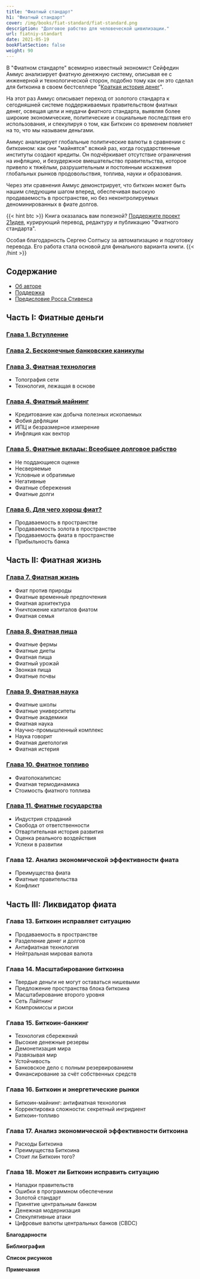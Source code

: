 ```yaml
---
title: "Фиатный стандарт"
h1: "Фиатный стандарт"
cover: /img/books/fiat-standard/fiat-standard.png
description: "Долговое рабство для человеческой цивилизации."
url: fiatniy-standart
date: 2021-05-19
bookFlatSection: false
weight: 90
--- 
```


В "Фиатном стандарте" всемирно известный экономист Сейфедин Аммус анализирует фиатную денежную систему, описывая ее с инженерной и технологической сторон, подобно тому как он это сделал для биткоина в своем бестселлере "[Краткая история денег](/bitcoin-standard/)".

На этот раз Аммус описывает переход от золотого стандарта к сегодняшней системе поддерживаемых правительством фиатных денег, освещая цели и неудачи фиатного стандарта, выявляя более широкие экономические, политические и социальные последствия его использования, и спекулируя о том, как Биткоин со временем повлияет на то, что мы называем деньгами.

Аммус анализирует глобальные политические валюты в сравнении с биткоином: как они "майнятся" всякий раз, когда государственные институты создают кредиты. Он подчёркивает отсутствие ограничения на инфляцию, и безудержное вмешательство правительства, которое привело к тяжёлым, разрушительным и постоянным искажения глобальных рынков продовольствия, топлива, науки и образования.

Через эти сравнения Аммус демонстрирует, что биткоин может быть нашим следующим шагом вперед, обеспечивая высокую продаваемость в пространстве, но без неконтролируемых деноминированных в фиате долгов. 

{{< hint btc >}}
Книга оказалась вам полезной? [Поддержите проект 21идея](/contribute), курирующий перевод, редактуру и публикацию "Фиатного стандарта". 

Особая благодарность Сергею Солтысу за автоматизацию и подготовку перевода. Его работа стала основой для финального варианта книги.
{{< /hint >}}

## Содержание

- [Об авторе](/fiatniy-standart/support)  
- [Поддержка](/fiatniy-standart/support#поддержка)  
- [Предисловие Росса Стивенса](/fiatniy-standart/foreword)

## Часть I: Фиатные деньги

### [__Глава 1. Вступление__](/fiatniy-standart/1)

### [__Глава 2. Бесконечные банковские каникулы__](/fiatniy-standart/2)

### [__Глава 3. Фиатная технология__](/fiatniy-standart/3)

- Топография сети  
- Технология, лежащая в основе

### [__Глава 4. Фиатный майнинг__](/fiatniy-standart/4) 

- Кредитование как добыча полезных ископаемых
- Фобия дефляции
- ИПЦ и безразмерное измерение
- Инфляция как вектор

### [__Глава 5. Фиатные вклады: Всеобщее долговое рабство__](/fiatniy-standart/5)

- Не поддающиеся оценке
- Несверяемые
- Условные и обратимые
- Негативные
- Фиатные сбережения
- Фиатные долги

### [__Глава 6. Для чего хорош фиат?__](/fiatniy-standart/6)

- Продаваемость в пространстве
- Продаваемость золота в пространстве
- Продаваемость фиата в пространстве
- Прибыльность банка

## Часть II: Фиатная жизнь  

### [__Глава 7. Фиатная жизнь__](/fiatniy-standart/7)  

- Фиат против природы
- Фиатные временны́е предпочтения
- Фиатная архитектура 
- Уничтожение капиталов фиатом
- Фиатная семья

### [__Глава 8. Фиатная пища__](/fiatniy-standart/8)

- Фиатные фермы
- Фиатные диеты
- Фиатная пища
- Фиатный урожай
- Звонкая пища
- Фиатные почвы

### [__Глава 9. Фиатная наука__](/fiatniy-standart/9)

- Фиатные школы
- Фиатные университеты
- Фиатные академики
- Фиатная наука
- Научно-промышленный комплекс
- Наука говорит
- Фиатная диетология
- Фиатная истерия

### [__Глава 10. Фиатное топливо__](/fiatniy-standart/10)

- Фиатопокалипсис
- Фиатная термодинамика
- Стоимость фиатного топлива

### [__Глава 11. Фиатные государства__](/fiatniy-standart/11)

- Индустрия страданий
- Свобода от ответственности
- Отвартительная история развития
- Оценка реального воздействия
- Успехи в развитии

### __Глава 12. Анализ экономической эффективности фиата__

- Преимущества фиата
- Фиатные правительства
- Конфликт

## Часть III: Ликвидатор фиата

### __Глава 13. Биткоин исправляет ситуацию__

- Продаваемость в пространстве
- Разделение денег и долгов
- Антифиатная технология
- Нейтральная мировая валюта

### __Глава 14. Масштабирование биткоина__

- Твердые деньги не могут оставаться нишевыми
- Предложение пространства блока биткоина
- Масштабирование второго уровня
- Сеть Лайтнинг
- Компромиссы и риски

### __Глава 15. Биткоин-банкинг__

- Технология сбережений
- Высокие денежные резервы
- Демонетизация мира
- Развязывая мир
- Устойчивость
- Банковское дело с полным резервированием
- Финансирование за счёт собственных средств

### __Глава 16. Биткоин и энергетические рынки__

- Биткоин-майнинг: антифиатная технология
- Корректировка сложности: секретный ингридиент
- Биткоин-топливо

### __Глава 17. Анализ экономической эффективности биткоина__

- Расходы Биткоина
- Преимущества Биткоина
- Стоит ли Биткоин того?

### __Глава 18. Может ли Биткоин исправить ситуацию__

- Нападки правительств
- Ошибки в программном обеспечении
- Золотой стандарт
- Принятие центральным банком
- Денежная модернизация
- Спекулятивные атаки
- Цифровые валюты центральных банков (CBDC)

__Благодарности__

__Библиография__

__Список рисунков__

__Примечания__

